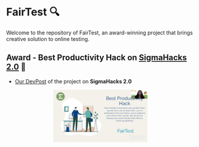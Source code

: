 # FairTest 🔍
Welcome to the repository of FairTest, an award-winning project that brings creative solution to online testing.
## Award - Best Productivity Hack on [SigmaHacks 2.0](https://sigmahacks.org/) 🎉
- [Our DevPost](https://devpost.com/software/fairtest) of the project on **SigmaHacks 2.0**

<div align="center"><img src='images/award.png' width="50%" height="50%"></img></div>
